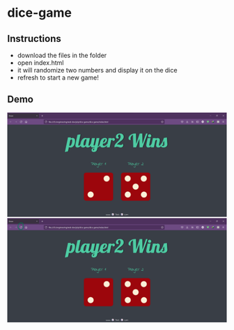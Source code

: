 # dice-game
## Instructions
- download the files in the folder  
- open index.html
- it will randomize two numbers and display it on the dice
- refresh to start a new game!

## Demo
![](./dice-screens/1.png)
![](./dice-screens/2.png)
